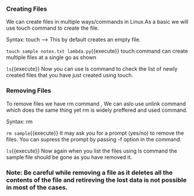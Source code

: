 ### Creating Files

We can create files in multiple ways/commands in Linux.As a basic we will use touch command to create the file.

Syntax: touch <filename> --> This by default creates an empty file.

`touch sample notes.txt lambda.py`{{execute}} touch command can create multiple files at a single go as shown

`ls`{{execute}} Now you can use ls command to check the list of newly created files that you have just created using touch.

### Removing Files

To remove files we have rm command , We can aslo use unlink command which does the same thing yet rm is widely preffered and used command.

Syntax: rm <filename>

`rm sample`{{execute}} It may ask you for a prompt (yes/no) to remove the files. You can supress the prompt by passing -f option in the command.

`ls`{{execute}} Now again when you list the files using ls command the sample file should be gone as you have removed it.

### Note: Be careful while removing a file as it deletes all the contents of the file and retireving the lost data is not possible in most of the cases.